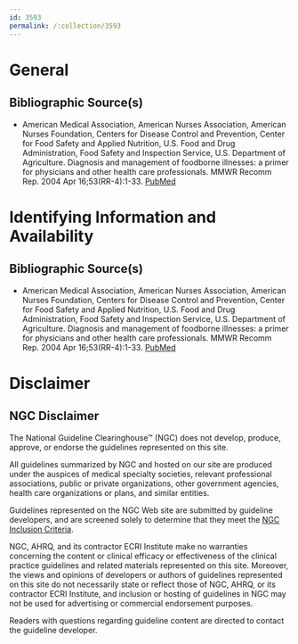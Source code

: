 ```yaml
---
id: 3593
permalink: /:collection/3593
---
```


# General

## Bibliographic Source(s)

- American Medical Association, American Nurses Association, American Nurses Foundation, Centers for Disease Control and Prevention, Center for Food Safety and Applied Nutrition, U.S. Food and Drug Administration, Food Safety and Inspection Service, U.S. Department of Agriculture. Diagnosis and management of foodborne illnesses: a primer for physicians and other health care professionals. MMWR Recomm Rep. 2004 Apr 16;53(RR-4):1-33. [ PubMed ](http://www.ncbi.nlm.nih.gov/entrez/query.fcgi?cmd=Retrieve&db=pubmed&dopt=Abstract&list_uids=15123984)

# Identifying Information and Availability

## Bibliographic Source(s)

- American Medical Association, American Nurses Association, American Nurses Foundation, Centers for Disease Control and Prevention, Center for Food Safety and Applied Nutrition, U.S. Food and Drug Administration, Food Safety and Inspection Service, U.S. Department of Agriculture. Diagnosis and management of foodborne illnesses: a primer for physicians and other health care professionals. MMWR Recomm Rep. 2004 Apr 16;53(RR-4):1-33. [ PubMed ](http://www.ncbi.nlm.nih.gov/entrez/query.fcgi?cmd=Retrieve&db=pubmed&dopt=Abstract&list_uids=15123984)

# Disclaimer

## NGC Disclaimer

The National Guideline Clearinghouse™ (NGC) does not develop, produce, approve, or endorse the guidelines represented on this site.

All guidelines summarized by NGC and hosted on our site are produced under the auspices of medical specialty societies, relevant professional associations, public or private organizations, other government agencies, health care organizations or plans, and similar entities.

Guidelines represented on the NGC Web site are submitted by guideline developers, and are screened solely to determine that they meet the [NGC Inclusion Criteria](/help-and-about/summaries/inclusion-criteria).

NGC, AHRQ, and its contractor ECRI Institute make no warranties concerning the content or clinical efficacy or effectiveness of the clinical practice guidelines and related materials represented on this site. Moreover, the views and opinions of developers or authors of guidelines represented on this site do not necessarily state or reflect those of NGC, AHRQ, or its contractor ECRI Institute, and inclusion or hosting of guidelines in NGC may not be used for advertising or commercial endorsement purposes.

Readers with questions regarding guideline content are directed to contact the guideline developer.

